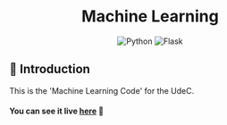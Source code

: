 <h1 align="center">Machine Learning</h1>

<div align="center">
  <div>
    <img src="https://img.shields.io/badge/-Python-black?style=for-the-badge&logoColor=white&logo=python&color=4B8BBE" alt="Python" />
    <img src="https://img.shields.io/badge/-Flask-black?style=for-the-badge&logoColor=white&logo=flask&color=646CFF" alt="Flask" />
  </div>
</div>

## <a name="introduction">🤖 Introduction</a>
  This is the 'Machine Learning Code' for the UdeC.

#### You can see it live [here](https://ml-udec.onrender.com/) 🚨
